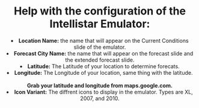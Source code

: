 <center><h1>Help with the configuration of the Intellistar Emulator:</h1>
 <li><b>Location Name:</b> the name that will appear on the Current Conditions slide of the emulator.</li>
  <li><b>Forecast City Name:</b> the name that will appear on the forecast slide and the extended forecast slide.</li>
  <li><b>Latitude:</b> The Latitude of your location to determine forecats.</li>
  <li><b>Longitude:</b> The Longitude of your location, same thing with the latitude.</li>
  <!-- To Evenly seperate the note. -->
  <div>⠀<div>
   <b>Grab your latitude and longitude from maps.google.com.</b>
 <li><b>Icon Variant:</b> The diffrent icons to display in the emulator. Types are XL, 2007, and 2010.</li>
</center>
